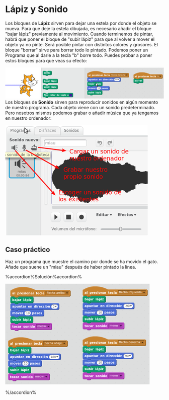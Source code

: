 
# Lápiz y Sonido

Los bloques de **Lápiz** sirven para dejar una estela por donde el objeto se mueva. Para que deje la estela dibujada, es necesario añadir el bloque "bajar lápiz" previamente al movimiento. Cuando terminemos de pintar, habrá que poner el bloque de "subir lápiz" para que al volver a mover el objeto ya no pinte. Será posible pintar con distintos colores y grosores. El bloque "borrar" sirve para borrar todo lo pintado. Podemos poner un Programa que al darle a la tecla "b" borre todo. Puedes probar a poner estos bloques para que veas su efecto:

![](img/Seleccion_033.png)
Los bloques de **Sonido** sirven para reproducir sonidos en algún momento de nuestro programa. Cada objeto viene con un sonido predeterminado. Pero nosotros mismos podemos grabar o añadir música que ya tengamos en nuestro ordenador:

![](img/Seleccion_032.png)
## Caso práctico

Haz un programa que muestre el camino por donde se ha movido el gato. Añade que suene un "miau" después de haber pintado la línea.



%accordion%Solución%accordion%

![](img/Seleccion_081.png)

%/accordion%